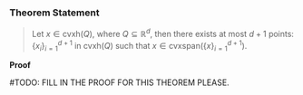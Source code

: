 ### **Theorem Statement**

> Let $x\in \text{cvxh}(Q)$, where $Q\subseteq \mathbb R^d$, then there exists at most $d + 1$ points: $\{x_i\}_{i = 1}^{d+1}$ in $\text{cvxh}(Q)$ such that $x \in \text{cvxspan}(\{x\}_{i = 1}^{d + 1})$. 


**Proof**

#TODO: FILL IN THE PROOF FOR THIS THEOREM PLEASE. 




